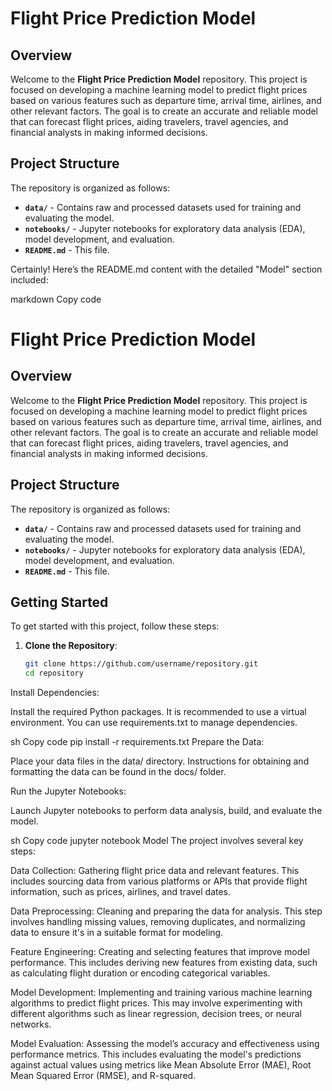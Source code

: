 # Flight Price Prediction Model

## Overview

Welcome to the **Flight Price Prediction Model** repository. This project is focused on developing a machine learning model to predict flight prices based on various features such as departure time, arrival time, airlines, and other relevant factors. The goal is to create an accurate and reliable model that can forecast flight prices, aiding travelers, travel agencies, and financial analysts in making informed decisions.

## Project Structure

The repository is organized as follows:

- **`data/`** - Contains raw and processed datasets used for training and evaluating the model.
- **`notebooks/`** - Jupyter notebooks for exploratory data analysis (EDA), model development, and evaluation.
- **`README.md`** - This file.


Certainly! Here’s the README.md content with the detailed "Model" section included:

markdown
Copy code
# Flight Price Prediction Model

## Overview

Welcome to the **Flight Price Prediction Model** repository. This project is focused on developing a machine learning model to predict flight prices based on various features such as departure time, arrival time, airlines, and other relevant factors. The goal is to create an accurate and reliable model that can forecast flight prices, aiding travelers, travel agencies, and financial analysts in making informed decisions.

## Project Structure

The repository is organized as follows:

- **`data/`** - Contains raw and processed datasets used for training and evaluating the model.
- **`notebooks/`** - Jupyter notebooks for exploratory data analysis (EDA), model development, and evaluation.
- **`README.md`** - This file.

## Getting Started

To get started with this project, follow these steps:

1. **Clone the Repository**:

   ```sh
   git clone https://github.com/username/repository.git
   cd repository
Install Dependencies:

Install the required Python packages. It is recommended to use a virtual environment. You can use requirements.txt to manage dependencies.

sh
Copy code
pip install -r requirements.txt
Prepare the Data:

Place your data files in the data/ directory. Instructions for obtaining and formatting the data can be found in the docs/ folder.

Run the Jupyter Notebooks:

Launch Jupyter notebooks to perform data analysis, build, and evaluate the model.

sh
Copy code
jupyter notebook
Model
The project involves several key steps:

Data Collection: Gathering flight price data and relevant features. This includes sourcing data from various platforms or APIs that provide flight information, such as prices, airlines, and travel dates.

Data Preprocessing: Cleaning and preparing the data for analysis. This step involves handling missing values, removing duplicates, and normalizing data to ensure it's in a suitable format for modeling.

Feature Engineering: Creating and selecting features that improve model performance. This includes deriving new features from existing data, such as calculating flight duration or encoding categorical variables.

Model Development: Implementing and training various machine learning algorithms to predict flight prices. This may involve experimenting with different algorithms such as linear regression, decision trees, or neural networks.

Model Evaluation: Assessing the model’s accuracy and effectiveness using performance metrics. This includes evaluating the model's predictions against actual values using metrics like Mean Absolute Error (MAE), Root Mean Squared Error (RMSE), and R-squared.
